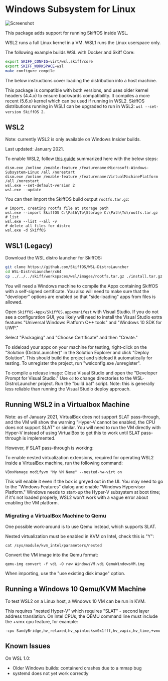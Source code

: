 # Windows Subsystem for Linux

![Screenshot](../../../resources/wsl-screenshot.png)

This package adds support for running SkiffOS inside WSL.

WSL2 runs a full Linux kernel in a VM. WSL1 runs the Linux userspace only.

The following example builds WSL with Docker and Skiff Core:

```sh
export SKIFF_CONFIG=virt/wsl,skiff/core
export SKIFF_WORKSPACE=wsl
make configure compile
```

The below instructions cover loading the distribution into a host machine.

This package is compatible with both versions, and uses older kernel headers
(4.4.x) to ensure backwards compatibility. It compiles a more recent (5.6.x)
kernel which can be used if running in WSL2. SkiffOS distributions running in
WSL1 can be upgraded to run in WSL2: `wsl --set-version SkiffOS 2`.

## WSL2

Note: currently WSL2 is only available on Windows Insider builds.

Last updated: January 2021.

To enable WSL2, follow [this guide] summarized here with the below steps:

```
dism.exe /online /enable-feature /featurename:Microsoft-Windows-Subsystem-Linux /all /norestart
dism.exe /online /enable-feature /featurename:VirtualMachinePlatform /all /norestart
wsl.exe --set-default-version 2
wsl.exe --update
```

[this guide]: https://aka.ms/wsl2-install

You can then import the SkiffOS build output `rootfs.tar.gz`:

```
# import, creating rootfs file at storage path
wsl.exe --import SkiffOS C:\Path\To\Storage C:\Path\To\rootfs.tar.gz
# list
wsl.exe --list --all -v
# delete all files for distro
wsl.exe -d SkiffOS
```

## WSL1 (Legacy)

Download the WSL distro launcher for SkiffOS:

```sh
git clone https://github.com/SkiffOS/WSL-DistroLauncher
cd WSL-DistroLauncher/x64
cp ../../../skiff/workspaces/wsl/images/rootfs.tar.gz ./install.tar.gz
```

You will need a Windows machine to compile the Appx containing SkiffOS with a
self-signed certificate. You also will need to make sure that the "developer"
options are enabled so that "side-loading" apps from files is allowed.

Open `SkiffOS-Appx/SkiffOS.appxmanifest` with Visual Studio. If you do not see a
configuration GUI, you likely will need to install the Visual Studio extra
features "Universal Windows Platform C++ tools" and "Windows 10 SDK for UWP."

Select "Packaging" and "Choose Certificate" and then "Create."

To sideload your appx on your machine for testing, right-click on the "Solution
(DistroLauncher)" in the Solution Explorer and click "Deploy Solution". This
should build the project and sideload it automatically for testing. To
unregister the project, run "wslconfig.exe /unregister".

To compile a release image: Close Visual Studio and open the "Developer Prompt
for Visual Studio." Use `cd` to change directories to the WSL-DistroLauncher
project. Run the "build.bat" script. Note: this is generally less reliable than
running the Visual Studio deploy approach.

## Running WSL2 in a Virtualbox Machine

Note: as of January 2021, VirtualBox does not support SLAT pass-through, and the
VM will show the warning "Hyper-V cannot be enabled, the CPU does not support
SLAT" or similar. You will need to run the VM directly with Hyper-V instead of
using VirtualBox to get this to work until SLAT pass-through is implemented.

However, if SLAT pass-through is working:

To enable nested virtualization extensions, required for operating WSL2 inside a
VirtualBox machine, run the following command:

```
VBoxManage modifyvm "My VM Name" --nested-hw-virt on
```

This will enable it even if the box is greyed out in the UI. You may need to go
to the "Windows Features" dialog and enable "Windows Hypervisor Platform."
Windows needs to start-up the Hyper-V subsystem at boot time; if it's not loaded
properly, WSL2 won't work with a vague error about enabling the VM platform.

### Migrating a VirtualBox Machine to Qemu

One possible work-around is to use Qemu instead, which supports SLAT.

Nested virtualization must be enabled in KVM on Intel, check this is "Y":

```
cat /sys/module/kvm_intel/parameters/nested
```

Convert the VM image into the Qemu format:

```
qemu-img convert -f vdi -O raw WindowsVM.vdi QemuWindowsVM.img
```

When importing, use the "use existing disk image" option.

## Running a Windows 10 Qemu/KVM Machine

To test WSL2 on a Linux host, a Windows 10 VM can be run in KVM.

This requires "nested Hyper-V" which requires "SLAT" - second layer address
translation. On Intel CPUs, the QEMU command line must include the +vmx cpu
feature, for example:

```
-cpu SandyBridge,hv_relaxed,hv_spinlocks=0x1fff,hv_vapic,hv_time,+vmx
```

## Known Issues

On WSL 1.0:

 - Older Windows builds: containerd crashes due to a mmap bug
 - systemd does not yet work correctly

